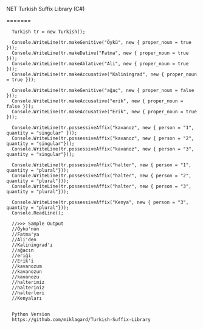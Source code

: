   NET Turkish Suffix Library (C#)
  
  =======
  
      Turkish tr = new Turkish();
  
      Console.WriteLine(tr.makeGenitive("Öykü", new { proper_noun = true }));
      Console.WriteLine(tr.makeDative("Fatma", new { proper_noun = true }));
      Console.WriteLine(tr.makeAblative("Ali", new { proper_noun = true }));
      Console.WriteLine(tr.makeAccusative("Kaliningrad", new { proper_noun = true }));
  
      Console.WriteLine(tr.makeGenitive("ağaç", new { proper_noun = false }));
      Console.WriteLine(tr.makeAccusative("erik", new { proper_noun = false }));
      Console.WriteLine(tr.makeAccusative("Erik", new { proper_noun = true }));
  
      Console.WriteLine(tr.possessiveAffix("kavanoz", new { person = "1", quantity = "singular" }));
      Console.WriteLine(tr.possessiveAffix("kavanoz", new { person = "2", quantity = "singular"}));
      Console.WriteLine(tr.possessiveAffix("kavanoz", new { person = "3", quantity = "singular"}));
  
      Console.WriteLine(tr.possessiveAffix("halter", new { person = "1", quantity = "plural"}));
      Console.WriteLine(tr.possessiveAffix("halter", new { person = "2", quantity = "plural"}));
      Console.WriteLine(tr.possessiveAffix("halter", new { person = "3", quantity = "plural"}));
  
      Console.WriteLine(tr.possessiveAffix("Kenya", new { person = "3", quantity = "plural"}));
      Console.ReadLine();
  
      //>>> Sample Output
      //Öykü'nün
      //Fatma'ya
      //Ali'den
      //Kaliningrad'ı
      //ağacın
      //eriği
      //Erik'i
      //kavanozum
      //kavanozun
      //kavanozu
      //halterimiz
      //halteriniz
      //halterleri
      //Kenyaları
      
      
      Python Version
      https://github.com/miklagard/Turkish-Suffix-Library
